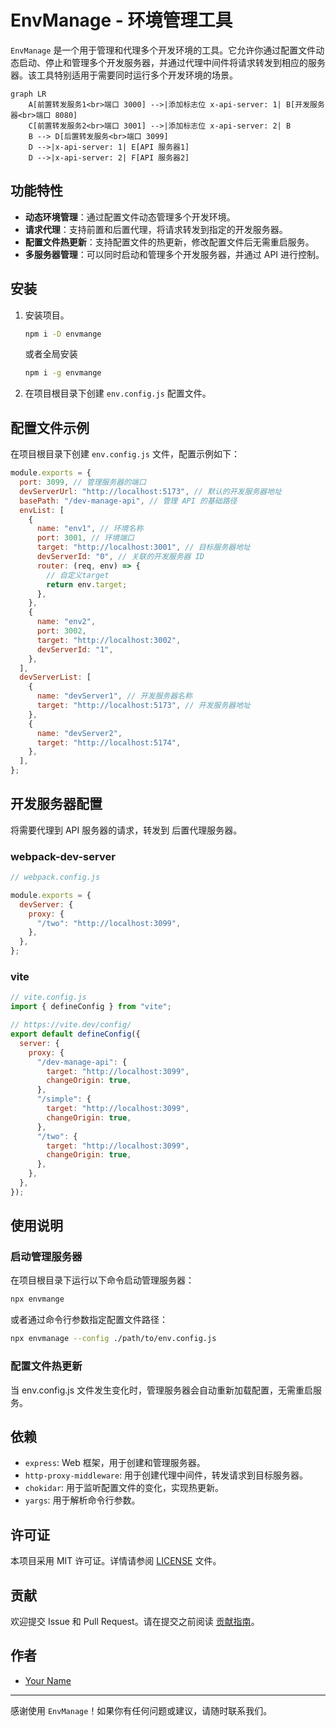 # EnvManage - 环境管理工具

`EnvManage` 是一个用于管理和代理多个开发环境的工具。它允许你通过配置文件动态启动、停止和管理多个开发服务器，并通过代理中间件将请求转发到相应的服务器。该工具特别适用于需要同时运行多个开发环境的场景。

```mermaid
graph LR
    A[前置转发服务1<br>端口 3000] -->|添加标志位 x-api-server: 1| B[开发服务器<br>端口 8080]
    C[前置转发服务2<br>端口 3001] -->|添加标志位 x-api-server: 2| B
    B --> D[后置转发服务<br>端口 3099]
    D -->|x-api-server: 1| E[API 服务器1]
    D -->|x-api-server: 2| F[API 服务器2]
```

## 功能特性

- **动态环境管理**：通过配置文件动态管理多个开发环境。
- **请求代理**：支持前置和后置代理，将请求转发到指定的开发服务器。
- **配置文件热更新**：支持配置文件的热更新，修改配置文件后无需重启服务。
- **多服务器管理**：可以同时启动和管理多个开发服务器，并通过 API 进行控制。

## 安装

1. 安装项目。

   ```bash
   npm i -D envmange
   ```

   或者全局安装

   ```bash
   npm i -g envmange
   ```

2. 在项目根目录下创建 `env.config.js` 配置文件。

## 配置文件示例

在项目根目录下创建 `env.config.js` 文件，配置示例如下：

```javascript
module.exports = {
  port: 3099, // 管理服务器的端口
  devServerUrl: "http://localhost:5173", // 默认的开发服务器地址
  basePath: "/dev-manage-api", // 管理 API 的基础路径
  envList: [
    {
      name: "env1", // 环境名称
      port: 3001, // 环境端口
      target: "http://localhost:3001", // 目标服务器地址
      devServerId: "0", // 关联的开发服务器 ID
      router: (req, env) => {
        // 自定义target
        return env.target;
      },
    },
    {
      name: "env2",
      port: 3002,
      target: "http://localhost:3002",
      devServerId: "1",
    },
  ],
  devServerList: [
    {
      name: "devServer1", // 开发服务器名称
      target: "http://localhost:5173", // 开发服务器地址
    },
    {
      name: "devServer2",
      target: "http://localhost:5174",
    },
  ],
};
```

## 开发服务器配置

将需要代理到 API 服务器的请求，转发到 后置代理服务器。

### webpack-dev-server

```js
// webpack.config.js

module.exports = {
  devServer: {
    proxy: {
      "/two": "http://localhost:3099",
    },
  },
};
```

### vite

```js
// vite.config.js
import { defineConfig } from "vite";

// https://vite.dev/config/
export default defineConfig({
  server: {
    proxy: {
      "/dev-manage-api": {
        target: "http://localhost:3099",
        changeOrigin: true,
      },
      "/simple": {
        target: "http://localhost:3099",
        changeOrigin: true,
      },
      "/two": {
        target: "http://localhost:3099",
        changeOrigin: true,
      },
    },
  },
});
```

## 使用说明

### 启动管理服务器

在项目根目录下运行以下命令启动管理服务器：

```bash
npx envmange
```

或者通过命令行参数指定配置文件路径：

```bash
npx envmanage --config ./path/to/env.config.js
```

### 配置文件热更新

当 env.config.js 文件发生变化时，管理服务器会自动重新加载配置，无需重启服务。

## 依赖

- `express`: Web 框架，用于创建和管理服务器。
- `http-proxy-middleware`: 用于创建代理中间件，转发请求到目标服务器。
- `chokidar`: 用于监听配置文件的变化，实现热更新。
- `yargs`: 用于解析命令行参数。

## 许可证

本项目采用 MIT 许可证。详情请参阅 [LICENSE](LICENSE) 文件。

## 贡献

欢迎提交 Issue 和 Pull Request。请在提交之前阅读 [贡献指南](CONTRIBUTING.md)。

## 作者

- [Your Name](https://github.com/yourusername)

---

感谢使用 `EnvManage`！如果你有任何问题或建议，请随时联系我们。
